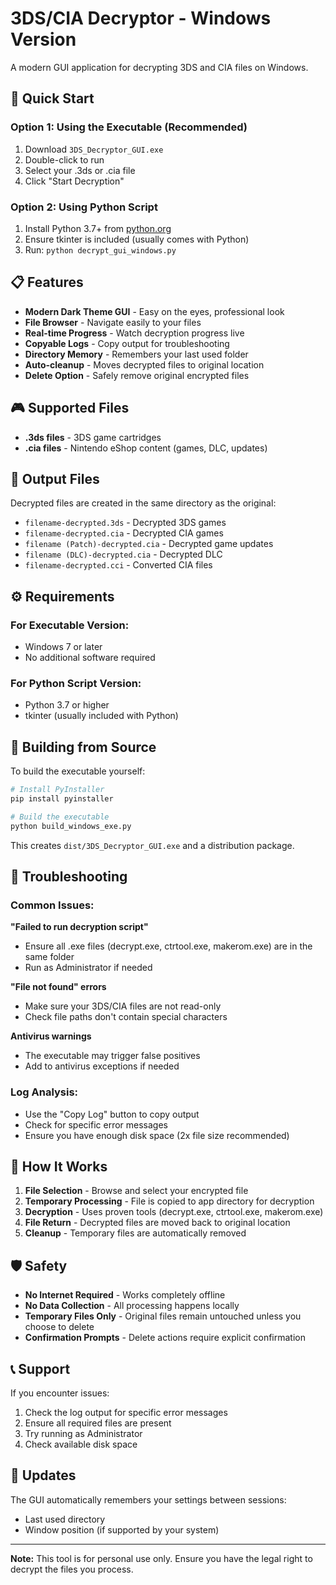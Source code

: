# 3DS/CIA Decryptor - Windows Version

A modern GUI application for decrypting 3DS and CIA files on Windows.

## 🚀 Quick Start

### Option 1: Using the Executable (Recommended)
1. Download `3DS_Decryptor_GUI.exe`
2. Double-click to run
3. Select your .3ds or .cia file
4. Click "Start Decryption"

### Option 2: Using Python Script
1. Install Python 3.7+ from [python.org](https://python.org)
2. Ensure tkinter is included (usually comes with Python)
3. Run: `python decrypt_gui_windows.py`

## 📋 Features

- **Modern Dark Theme GUI** - Easy on the eyes, professional look
- **File Browser** - Navigate easily to your files
- **Real-time Progress** - Watch decryption progress live
- **Copyable Logs** - Copy output for troubleshooting
- **Directory Memory** - Remembers your last used folder
- **Auto-cleanup** - Moves decrypted files to original location
- **Delete Option** - Safely remove original encrypted files

## 🎮 Supported Files

- **.3ds files** - 3DS game cartridges
- **.cia files** - Nintendo eShop content (games, DLC, updates)

## 📁 Output Files

Decrypted files are created in the same directory as the original:

- `filename-decrypted.3ds` - Decrypted 3DS games
- `filename-decrypted.cia` - Decrypted CIA games  
- `filename (Patch)-decrypted.cia` - Decrypted game updates
- `filename (DLC)-decrypted.cia` - Decrypted DLC
- `filename-decrypted.cci` - Converted CIA files

## ⚙️ Requirements

### For Executable Version:
- Windows 7 or later
- No additional software required

### For Python Script Version:
- Python 3.7 or higher
- tkinter (usually included with Python)

## 🔧 Building from Source

To build the executable yourself:

```bash
# Install PyInstaller
pip install pyinstaller

# Build the executable
python build_windows_exe.py
```

This creates `dist/3DS_Decryptor_GUI.exe` and a distribution package.

## 🐛 Troubleshooting

### Common Issues:

**"Failed to run decryption script"**
- Ensure all .exe files (decrypt.exe, ctrtool.exe, makerom.exe) are in the same folder
- Run as Administrator if needed

**"File not found" errors**
- Make sure your 3DS/CIA files are not read-only
- Check file paths don't contain special characters

**Antivirus warnings**
- The executable may trigger false positives
- Add to antivirus exceptions if needed

### Log Analysis:
- Use the "Copy Log" button to copy output
- Check for specific error messages
- Ensure you have enough disk space (2x file size recommended)

## 📝 How It Works

1. **File Selection** - Browse and select your encrypted file
2. **Temporary Processing** - File is copied to app directory for decryption
3. **Decryption** - Uses proven tools (decrypt.exe, ctrtool.exe, makerom.exe)
4. **File Return** - Decrypted files are moved back to original location
5. **Cleanup** - Temporary files are automatically removed

## 🛡️ Safety

- **No Internet Required** - Works completely offline
- **No Data Collection** - All processing happens locally
- **Temporary Files Only** - Original files remain untouched unless you choose to delete
- **Confirmation Prompts** - Delete actions require explicit confirmation

## 📞 Support

If you encounter issues:

1. Check the log output for specific error messages
2. Ensure all required files are present
3. Try running as Administrator
4. Check available disk space

## 🔄 Updates

The GUI automatically remembers your settings between sessions:
- Last used directory
- Window position (if supported by your system)

---

**Note:** This tool is for personal use only. Ensure you have the legal right to decrypt the files you process.
